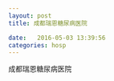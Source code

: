 ```yaml
--- 
layout: post 
title: 成都瑞恩糖尿病医院

date:   2016-05-03 13:39:56 
categories: hosp 
--- 
```

   
成都瑞恩糖尿病医院
